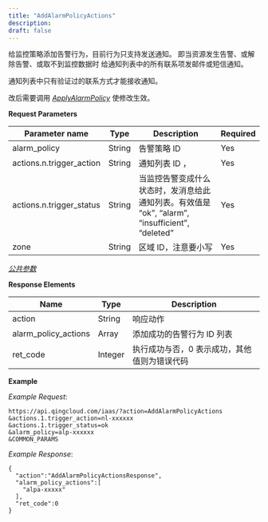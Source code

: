 ```yaml
---
title: "AddAlarmPolicyActions"
description: 
draft: false
---
```


给监控策略添加告警行为，目前行为只支持发送通知。 即当资源发生告警、或解除告警、或取不到监控数据时 给通知列表中的所有联系项发邮件或短信通知。

通知列表中只有验证过的联系方式才能接收通知。

改后需要调用 [_ApplyAlarmPolicy_](apply_alarm_policy.html#api-apply-alarm-policy) 使修改生效。

**Request Parameters**

| Parameter name | Type | Description | Required |
| --- | --- | --- | --- |
| alarm_policy | String | 告警策略 ID | Yes |
| actions.n.trigger_action | String | 通知列表 ID ， | Yes |
| actions.n.trigger_status | String | 当监控告警变成什么状态时，发消息给此通知列表。有效值是 “ok”, “alarm”, “insufficient”, “deleted” | Yes |
| zone | String | 区域 ID，注意要小写 | Yes |

[_公共参数_](../../../parameters)

**Response Elements**

| Name | Type | Description |
| --- | --- | --- |
| action | String | 响应动作 |
| alarm_policy_actions | Array | 添加成功的告警行为 ID 列表 |
| ret_code | Integer | 执行成功与否，0 表示成功，其他值则为错误代码 |

**Example**

_Example Request_:

```
https://api.qingcloud.com/iaas/?action=AddAlarmPolicyActions
&actions.1.trigger_action=nl-xxxxxx
&actions.1.trigger_status=ok
&alarm_policy=alp-xxxxxx
&COMMON_PARAMS
```

_Example Response_:

```
{
  "action":"AddAlarmPolicyActionsResponse",
  "alarm_policy_actions":[
    "alpa-xxxxx"
  ],
  "ret_code":0
}
```
